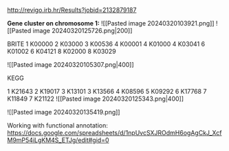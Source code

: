 
http://revigo.irb.hr/Results?jobid=2132879187

**Gene cluster on chromosome 1:**
![[Pasted image 20240320103921.png]]
![[Pasted image 20240320125726.png|200]]

BRITE
1 K00000
2 K03000
3 K00536
4 K00001
4 K01000
4 K03041
6 K01002
6 K04121
8 K02000
8 K03029

![[Pasted image 20240320105307.png|400]]



KEGG

1 K21643
2 K19017
3 K13101
3 K13566
4 K08596
5 K09292
6 K17768
7 K11849
7 K21122
![[Pasted image 20240320125343.png|400]]


![[Pasted image 20240320135419.png]]

Working with functional annotation:
https://docs.google.com/spreadsheets/d/1npUvcSXJROdmH6ogAgCkJ_XcfM9mP54iLgKM4S_ETJg/edit#gid=0




